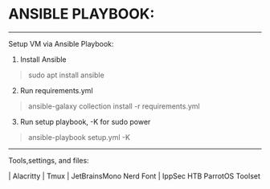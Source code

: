 # ANSIBLE PLAYBOOK:
---

Setup VM via Ansible Playbook:

1. Install Ansible
> sudo apt install ansible

2. Run requirements.yml
> ansible-galaxy collection install -r requirements.yml

3. Run setup playbook, -K for sudo power
> ansible-playbook setup.yml -K

---

Tools,settings, and files:

| Alacritty
| Tmux
| JetBrainsMono Nerd Font
| IppSec HTB ParrotOS Toolset
